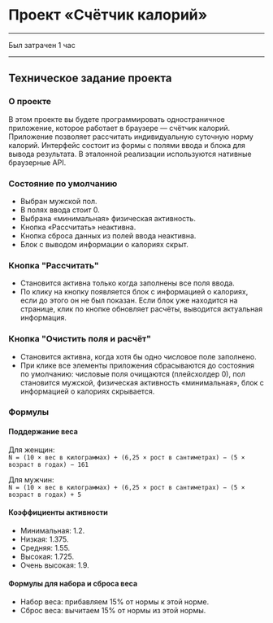 # Проект «Счётчик калорий»

___

Был затрачен 1 час

---

## Техническое задание проекта

### О проекте

В этом проекте вы будете программировать одностраничное приложение,
которое работает в браузере — счётчик калорий.
Приложение позволяет рассчитать индивидуальную суточную норму калорий.
Интерфейс состоит из формы с полями ввода и блока для вывода результата.
В эталонной реализации используются нативные браузерные API.

### Состояние по умолчанию

* Выбран мужской пол.
* В полях ввода стоит 0.
* Выбрана «минимальная» физическая активность.
* Кнопка «Рассчитать» неактивна.
* Кнопка сброса данных из полей ввода неактивна.
* Блок с выводом информации о калориях скрыт.

### Кнопка "Рассчитать"

* Становится активна только когда заполнены все поля ввода.
* По клику на кнопку появляется блок с информацией о калориях, если до этого
он не был показан. Если блок уже находится на странице, клик по кнопке
обновляет расчёты, выводится актуальная информация.

### Кнопка "Очистить поля и расчёт"

* Становится активна, когда хотя бы одно числовое поле заполнено.
* При клике все элементы приложения сбрасываются до состояния по умолчанию:
числовые поля очищаются (плейсхолдер 0), пол становится мужской, физическая
активность «минимальная», блок с информацией о калориях скрывается.

### Формулы

#### Поддержание веса
Для женщин:\
`N = (10 × вес в килограммах) + (6,25 × рост в сантиметрах) − (5 × возраст в
годах) − 161`

Для мужчин:\
`N = (10 × вес в килограммах) + (6,25 × рост в сантиметрах) − (5 × возраст в
годах) + 5`

#### Коэффициенты активности
* Минимальная: 1.2.
* Низкая: 1.375.
* Средняя: 1.55.
* Высокая: 1.725.
* Очень высокая: 1.9.

#### Формулы для набора и сброса веса
* Набор веса: прибавляем 15% от нормы к этой норме.
* Сброс веса: вычитаем 15% от нормы из этой нормы.
